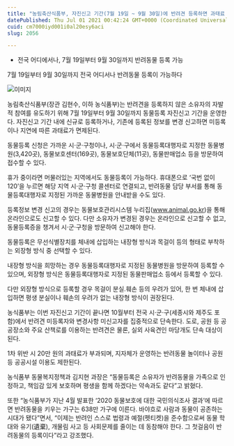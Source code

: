 ```yaml
---
title: "농림축산식품부, 자진신고 기간(7월 19일 ~ 9월 30일)에 반려견 등록하면 과태료 면제"
datePublished: Thu Jul 01 2021 00:42:24 GMT+0000 (Coordinated Universal Time)
cuid: cm7000iyd001i0al20esy6aci
slug: 2056

---
```



- 전국 어디에서나, 7월 19일부터 9월 30일까지 반려동물 등록 가능

7월 19일부터 9월 30일까지 전국 어디서나 반려동물 등록이 가능하다

![이미지](https://cdn.hashnode.com/res/hashnode/image/upload/v1739249109787/a9069a57-58d7-40ae-99e3-3616f7f03842.jpeg)

농림축산식품부(장관 김현수, 이하 농식품부)는 반려견을 등록하지 않은 소유자의 자발적 참여를 유도하기 위해 7월 19일부터 9월 30일까지 동물등록 자진신고 기간을 운영한다. 자진신고 기간 내에 신규로 등록하거나, 기존에 등록된 정보를 변경 신고하면 미등록이나 지연에 따른 과태료가 면제된다.

동물등록 신청은 가까운 시‧군‧구청이나, 시‧군‧구에서 동물등록대행자로 지정한 동물병원(3,420곳), 동물보호센터(169곳), 동물보호단체(11곳), 동물판매업소 등을 방문하여 접수할 수 있다.

휴가 중이라면 머물러있는 지역에서도 동물등록이 가능하다. 휴대폰으로 ‘국번 없이 120’을 누르면 해당 지역 시‧군‧구청 콜센터로 연결되고, 반려동물 담당 부서를 통해 동물등록대행자로 지정된 가까운 동물병원을 안내받을 수도 있다.

등록정보 변경 신고의 경우는 동물보호관리시스템 누리집(www.animal.go.kr)을 통해 온라인으로도 신고할 수 있다. 다만 소유자가 변경된 경우는 온라인으로 신고할 수 없고, 동물등록증을 챙겨서 시·군·구청을 방문하여 신고해야 한다.

동물등록은 무선식별장치를 체내에 삽입하는 내장형 방식과 목걸이 등의 형태로 부착하는 외장형 방식 중 선택할 수 있다.

내장형 방식을 희망하는 경우 동물등록대행자로 지정된 동물병원을 방문하여 등록할 수 있으며, 외장형 방식은 동물등록대행자로 지정된 동물판매업소 등에서 등록할 수 있다.

다만 외장형 방식으로 등록할 경우 목걸이 분실․훼손 등의 우려가 있어, 한 번 체내에 삽입하면 평생 분실이나 훼손의 우려가 없는 내장형 방식이 권장된다.

농식품부는 이번 자진신고 기간이 끝나면 10월부터 전국 시‧군‧구(세종시와 제주도 포함)에서 반려견 미등록자와 변경사항 미신고자를 집중적으로 단속한다. 도로, 공원 등 공공장소와 주요 산책로를 이용하는 반려견은 물론, 실외 사육견인 마당개도 단속 대상이 된다.

1차 위반 시 20만 원의 과태료가 부과되며, 지자체가 운영하는 반려동물 놀이터나 공원 등 공공시설 이용도 제한된다.

농식품부 동물복지정책과 김지현 과장은 “동물등록은 소유자가 반려동물을 가족으로 인정하고, 책임감 있게 보호하며 평생을 함께 하겠다는 약속과도 같다”고 밝혔다.

또한 “농식품부가 지난 4월 발표한 ‘2020 동물보호에 대한 국민의식조사 결과’에 따르면 반려동물을 키우는 가구는 638만 가구에 이른다. 바야흐로 사람과 동물이 공존하는 시대가 됐다”면서, “이제는 반려인 스스로 법령과 예절(펫티켓)을 준수함으로써 동물 학대와 유기(遺棄), 개물림 사고 등 사회문제를 줄이는 데 동참해야 한다. 그 첫걸음이 반려동물의 등록이다”라고 강조했다.